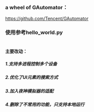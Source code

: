 ### a wheel of GAutomator：
https://github.com/Tencent/GAutomator

### 使用参考hello_world.py

#
#### 主要改动：
##### 1.支持多进程控制多个设备
##### 2.优化了UI元素的搜索方式
##### 3.加入夜神模拟器的适配
##### 4.删除了不常用的功能，只支持本地运行
